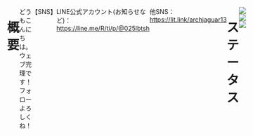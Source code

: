 <div style="display: flex;justify-content: center;">
  
# 概要

どうもこんにちは。ウェブ完理です！フォローよろしくね！

【SNS】

LINE公式アカウント(お知らせなど)：https://line.me/R/ti/p/@025lbtsh

他SNS：https://lit.link/archjaguar13



# ステータス
![](http://github-profile-summary-cards.vercel.app/api/cards/stats?username=pocketpoem24493&theme=github)
<br/>
![](http://github-profile-summary-cards.vercel.app/api/cards/repos-per-language?username=pocketpoem24493&theme=github)
<br/>
<img src="https://skillicons.dev/icons?i=html,css,js,python&perline=2"/>
</div>
